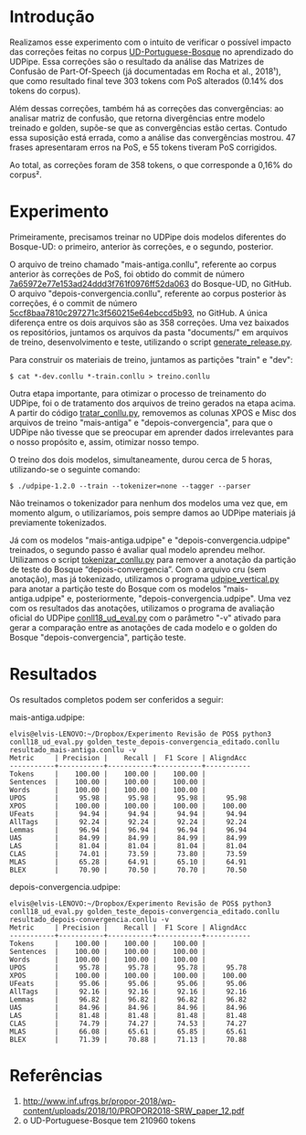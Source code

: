 # Introdução

Realizamos esse experimento com o intuito de verificar o possível impacto das correções feitas no corpus [UD-Portuguese-Bosque](https://github.com/UniversalDependencies/UD_Portuguese-Bosque) no aprendizado do UDPipe. Essa correções são o resultado da análise das Matrizes de Confusão de Part-Of-Speech (já documentadas em Rocha et al., 2018¹), que como resultado final teve 303 tokens com PoS alterados (0.14% dos tokens do corpus).

Além dessas correções, também há as correções das convergências: ao analisar matriz de confusão, que retorna divergências entre modelo treinado e golden, supõe-se que as convergências estão certas. Contudo essa suposição está errada, como a análise das convergências mostrou. 47 frases apresentaram erros na PoS, e 55 tokens tiveram PoS corrigidos.

Ao total, as correções foram de 358 tokens, o que corresponde a 0,16% do corpus².

# Experimento

Primeiramente, precisamos treinar no UDPipe dois modelos diferentes do Bosque-UD: o primeiro, anterior às correções, e o segundo, posterior.

O arquivo de treino chamado "mais-antiga.conllu", referente ao corpus anterior às correções de PoS, foi obtido do commit de número 
[7a65972e77e153ad24ddd3f761f0976ff52da063](https://github.com/UniversalDependencies/UD_Portuguese-Bosque/tree/7a65972e77e153ad24ddd3f761f0976ff52da063) do Bosque-UD, no GitHub. O arquivo "depois-convergencia.conllu", referente ao corpus posterior às correções, é o commit de número [5ccf8baa7810c297271c3f560215e64ebccd5b93](https://github.com/UniversalDependencies/UD_Portuguese-Bosque/tree/5ccf8baa7810c297271c3f560215e64ebccd5b93), no GitHub. A única diferença entre os dois arquivos são as 358 correções. Uma vez baixados os repositórios, juntamos os arquivos da pasta "documents/" em arquivos de treino,
desenvolvimento e teste, utilizando o script [generate_release.py](generate_release.py).

Para construir os materiais de treino, juntamos as partições "train" e "dev":

	$ cat *-dev.conllu *-train.conllu > treino.conllu

Outra etapa importante, para otimizar o processo de treinamento do UDPipe, foi o de tratamento dos arquivos de treino gerados na etapa acima. A partir do código [tratar_conllu.py](tratar_conllu.py), removemos as colunas XPOS e Misc dos arquivos de treino "mais-antiga" e "depois-convergencia", para que o UDPipe não tivesse que se preocupar em aprender dados irrelevantes para o nosso propósito e, assim, otimizar nosso tempo.

O treino dos dois modelos, simultaneamente, durou cerca de 5 horas, utilizando-se o seguinte comando:

	$ ./udpipe-1.2.0 --train --tokenizer=none --tagger --parser

Não treinamos o tokenizador para nenhum dos modelos uma vez que, em momento algum, o utilizaríamos, pois sempre damos ao UDPipe materiais já previamente tokenizados.

Já com os modelos "mais-antiga.udpipe" e "depois-convergencia.udpipe" treinados, o segundo passo é avaliar qual modelo aprendeu melhor. Utilizamos o script [tokenizar_conllu.py](tokenizar_conllu.py) para remover a anotação da partição de teste do Bosque “depois-convergencia”. Com o arquivo cru (sem anotação), mas já tokenizado, utilizamos o programa [udpipe_vertical.py](udpipe_vertical.py) para anotar a partição teste do Bosque com os modelos "mais-antiga.udpipe" e, posteriormente, "depois-convergencia.udpipe". Uma vez com os resultados das anotações, utilizamos o programa de avaliação oficial do UDPipe
[conll18_ud_eval.py](conll18_ud_eval.py) com o parâmetro "-v" ativado para gerar a comparação entre as anotações de cada modelo e o golden do Bosque "depois-convergencia", partição teste.

# Resultados

Os resultados completos podem ser conferidos a seguir:

mais-antiga.udpipe:

	elvis@elvis-LENOVO:~/Dropbox/Experimento Revisão de POS$ python3 conll18_ud_eval.py golden_teste_depois-convergencia_editado.conllu resultado_mais-antiga.conllu -v
	Metric     | Precision |    Recall |  F1 Score | AligndAcc
	-----------+-----------+-----------+-----------+-----------
	Tokens     |    100.00 |    100.00 |    100.00 |
	Sentences  |    100.00 |    100.00 |    100.00 |
	Words      |    100.00 |    100.00 |    100.00 |
	UPOS       |     95.98 |     95.98 |     95.98 |     95.98
	XPOS       |    100.00 |    100.00 |    100.00 |    100.00
	UFeats     |     94.94 |     94.94 |     94.94 |     94.94
	AllTags    |     92.24 |     92.24 |     92.24 |     92.24
	Lemmas     |     96.94 |     96.94 |     96.94 |     96.94
	UAS        |     84.99 |     84.99 |     84.99 |     84.99
	LAS        |     81.04 |     81.04 |     81.04 |     81.04
	CLAS       |     74.01 |     73.59 |     73.80 |     73.59
	MLAS       |     65.28 |     64.91 |     65.10 |     64.91
	BLEX       |     70.90 |     70.50 |     70.70 |     70.50

depois-convergencia.udpipe:

	elvis@elvis-LENOVO:~/Dropbox/Experimento Revisão de POS$ python3 conll18_ud_eval.py golden_teste_depois-convergencia_editado.conllu resultado_depois-convergencia.conllu -v
	Metric     | Precision |    Recall |  F1 Score | AligndAcc
	-----------+-----------+-----------+-----------+-----------
	Tokens     |    100.00 |    100.00 |    100.00 |
	Sentences  |    100.00 |    100.00 |    100.00 |
	Words      |    100.00 |    100.00 |    100.00 |
	UPOS       |     95.78 |     95.78 |     95.78 |     95.78
	XPOS       |    100.00 |    100.00 |    100.00 |    100.00
	UFeats     |     95.06 |     95.06 |     95.06 |     95.06
	AllTags    |     92.16 |     92.16 |     92.16 |     92.16
	Lemmas     |     96.82 |     96.82 |     96.82 |     96.82
	UAS        |     84.96 |     84.96 |     84.96 |     84.96
	LAS        |     81.48 |     81.48 |     81.48 |     81.48
	CLAS       |     74.79 |     74.27 |     74.53 |     74.27
	MLAS       |     66.08 |     65.61 |     65.85 |     65.61
	BLEX       |     71.39 |     70.88 |     71.13 |     70.88

# Referências

1. http://www.inf.ufrgs.br/propor-2018/wp-content/uploads/2018/10/PROPOR2018-SRW_paper_12.pdf
2. o UD-Portuguese-Bosque tem 210960 tokens